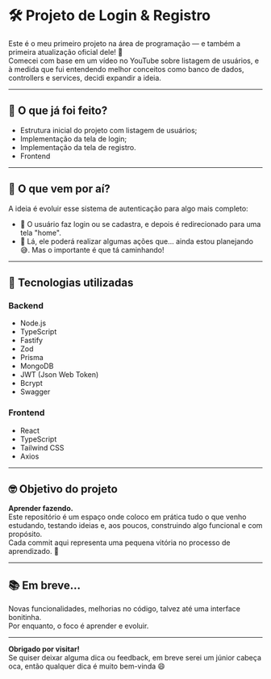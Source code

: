 # 🛠️ Projeto de Login & Registro

Este é o meu primeiro projeto na área de programação — e também a primeira atualização oficial dele! 🚀  
Comecei com base em um vídeo no YouTube sobre listagem de usuários, e à medida que fui entendendo melhor conceitos como banco de dados, controllers e services, decidi expandir a ideia.

---

## 📌 O que já foi feito?

- Estrutura inicial do projeto com listagem de usuários;  
- Implementação da tela de login;  
- Implementação da tela de registro.
- Frontend

---

## 🎯 O que vem por aí?

A ideia é evoluir esse sistema de autenticação para algo mais completo:

- 🔐 O usuário faz login ou se cadastra, e depois é redirecionado para uma tela "home".  
- 🏡 Lá, ele poderá realizar algumas ações que... ainda estou planejando 😅. Mas o importante é que tá caminhando!

---

## 🧪 Tecnologias utilizadas

### Backend
- Node.js  
- TypeScript  
- Fastify  
- Zod  
- Prisma  
- MongoDB  
- JWT (Json Web Token)  
- Bcrypt  
- Swagger  

### Frontend
- React  
- TypeScript  
- Tailwind CSS  
- Axios  

---

## 🤓 Objetivo do projeto

**Aprender fazendo.**  
Este repositório é um espaço onde coloco em prática tudo o que venho estudando, testando ideias e, aos poucos, construindo algo funcional e com propósito.  
Cada commit aqui representa uma pequena vitória no processo de aprendizado. 🎉

---

## 📚 Em breve...

Novas funcionalidades, melhorias no código, talvez até uma interface bonitinha.  
Por enquanto, o foco é aprender e evoluir.

---

**Obrigado por visitar!**  
Se quiser deixar alguma dica ou feedback, em breve serei um júnior cabeça oca, então qualquer dica é muito bem-vinda 😄
